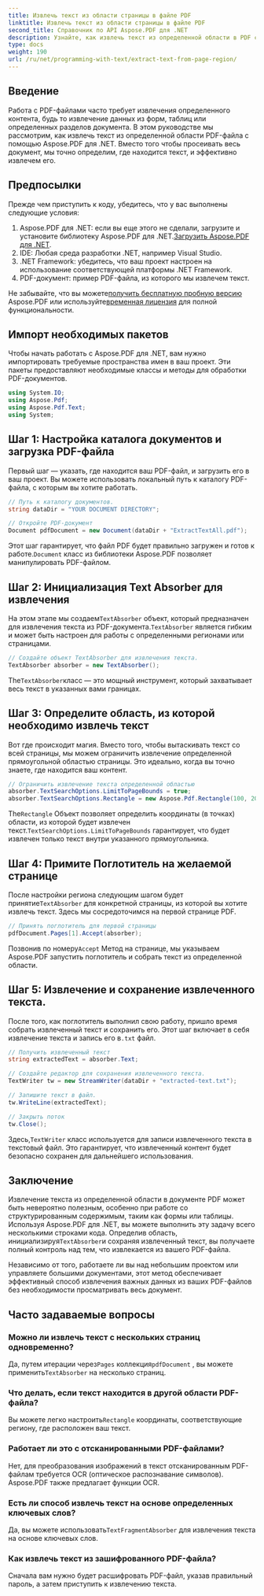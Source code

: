 ```yaml
---
title: Извлечь текст из области страницы в файле PDF
linktitle: Извлечь текст из области страницы в файле PDF
second_title: Справочник по API Aspose.PDF для .NET
description: Узнайте, как извлечь текст из определенной области в PDF с помощью Aspose.PDF для .NET с помощью этого пошагового руководства. Эффективно собирайте и сохраняйте текст из ваших документов.
type: docs
weight: 190
url: /ru/net/programming-with-text/extract-text-from-page-region/
---
```

## Введение

Работа с PDF-файлами часто требует извлечения определенного контента, будь то извлечение данных из форм, таблиц или определенных разделов документа. В этом руководстве мы рассмотрим, как извлечь текст из определенной области PDF-файла с помощью Aspose.PDF для .NET. Вместо того чтобы просеивать весь документ, мы точно определим, где находится текст, и эффективно извлечем его.

## Предпосылки

Прежде чем приступить к коду, убедитесь, что у вас выполнены следующие условия:

1.  Aspose.PDF для .NET: если вы еще этого не сделали, загрузите и установите библиотеку Aspose.PDF для .NET.[Загрузить Aspose.PDF для .NET](https://releases.aspose.com/pdf/net/).
2. IDE: Любая среда разработки .NET, например Visual Studio.
3. .NET Framework: убедитесь, что ваш проект настроен на использование соответствующей платформы .NET Framework.
4. PDF-документ: пример PDF-файла, из которого мы извлечем текст.

 Не забывайте, что вы можете[получить бесплатную пробную версию](https://releases.aspose.com/) Aspose.PDF или используйте[временная лицензия](https://purchase.aspose.com/temporary-license/) для полной функциональности.

## Импорт необходимых пакетов

Чтобы начать работать с Aspose.PDF для .NET, вам нужно импортировать требуемые пространства имен в ваш проект. Эти пакеты предоставляют необходимые классы и методы для обработки PDF-документов.

```csharp
using System.IO;
using Aspose.Pdf;
using Aspose.Pdf.Text;
using System;
```

## Шаг 1: Настройка каталога документов и загрузка PDF-файла

Первый шаг — указать, где находится ваш PDF-файл, и загрузить его в ваш проект. Вы можете использовать локальный путь к каталогу PDF-файла, с которым вы хотите работать.

```csharp
// Путь к каталогу документов.
string dataDir = "YOUR DOCUMENT DIRECTORY";

// Откройте PDF-документ
Document pdfDocument = new Document(dataDir + "ExtractTextAll.pdf");
```

 Этот шаг гарантирует, что файл PDF будет правильно загружен и готов к работе.`Document` класс из библиотеки Aspose.PDF позволяет манипулировать PDF-файлом.

## Шаг 2: Инициализация Text Absorber для извлечения

 На этом этапе мы создаем`TextAbsorber` объект, который предназначен для извлечения текста из PDF-документа.`TextAbsorber` является гибким и может быть настроен для работы с определенными регионами или страницами.

```csharp
// Создайте объект TextAbsorber для извлечения текста.
TextAbsorber absorber = new TextAbsorber();
```

 The`TextAbsorber`класс — это мощный инструмент, который захватывает весь текст в указанных вами границах.

## Шаг 3: Определите область, из которой необходимо извлечь текст

Вот где происходит магия. Вместо того, чтобы вытаскивать текст со всей страницы, мы можем ограничить извлечение определенной прямоугольной областью страницы. Это идеально, когда вы точно знаете, где находится ваш контент.

```csharp
// Ограничить извлечение текста определенной областью
absorber.TextSearchOptions.LimitToPageBounds = true;
absorber.TextSearchOptions.Rectangle = new Aspose.Pdf.Rectangle(100, 200, 250, 350);
```

 The`Rectangle` Объект позволяет определить координаты (в точках) области, из которой будет извлечен текст.`TextSearchOptions.LimitToPageBounds` гарантирует, что будет извлечен только текст внутри указанного прямоугольника.

## Шаг 4: Примите Поглотитель на желаемой странице

 После настройки региона следующим шагом будет принятие`TextAbsorber` для конкретной страницы, из которой вы хотите извлечь текст. Здесь мы сосредоточимся на первой странице PDF.

```csharp
// Принять поглотитель для первой страницы
pdfDocument.Pages[1].Accept(absorber);
```

 Позвонив по номеру`Accept` Метод на странице, мы указываем Aspose.PDF запустить поглотитель и собрать текст из определенной области.

## Шаг 5: Извлечение и сохранение извлеченного текста.

 После того, как поглотитель выполнил свою работу, пришло время собрать извлеченный текст и сохранить его. Этот шаг включает в себя извлечение текста и запись его в`.txt` файл.

```csharp
// Получить извлеченный текст
string extractedText = absorber.Text;

// Создайте редактор для сохранения извлеченного текста.
TextWriter tw = new StreamWriter(dataDir + "extracted-text.txt");

// Запишите текст в файл.
tw.WriteLine(extractedText);

// Закрыть поток
tw.Close();
```

 Здесь,`TextWriter` класс используется для записи извлеченного текста в текстовый файл. Это гарантирует, что извлеченный контент будет безопасно сохранен для дальнейшего использования.

## Заключение

 Извлечение текста из определенной области в документе PDF может быть невероятно полезным, особенно при работе со структурированным содержимым, таким как формы или таблицы. Используя Aspose.PDF для .NET, вы можете выполнить эту задачу всего несколькими строками кода. Определив область, инициализируя`TextAbsorber`и сохраняя извлеченный текст, вы получаете полный контроль над тем, что извлекается из вашего PDF-файла.

Независимо от того, работаете ли вы над небольшим проектом или управляете большими документами, этот метод обеспечивает эффективный способ извлечения важных данных из ваших PDF-файлов без необходимости просматривать весь документ.

## Часто задаваемые вопросы

### Можно ли извлечь текст с нескольких страниц одновременно?
 Да, путем итерации через`Pages` коллекция`pdfDocument` , вы можете применить`TextAbsorber` на несколько страниц.

### Что делать, если текст находится в другой области PDF-файла?
 Вы можете легко настроить`Rectangle` координаты, соответствующие региону, где расположен ваш текст.

### Работает ли это с отсканированными PDF-файлами?
Нет, для преобразования изображений в текст отсканированным PDF-файлам требуется OCR (оптическое распознавание символов). Aspose.PDF также предлагает функции OCR.

### Есть ли способ извлечь текст на основе определенных ключевых слов?
 Да, вы можете использовать`TextFragmentAbsorber` для извлечения текста на основе ключевых слов.

### Как извлечь текст из зашифрованного PDF-файла?
Сначала вам нужно будет расшифровать PDF-файл, указав правильный пароль, а затем приступить к извлечению текста.
